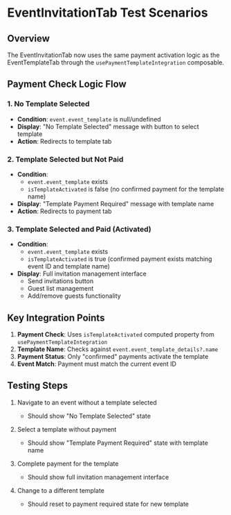 # EventInvitationTab Test Scenarios

## Overview
The EventInvitationTab now uses the same payment activation logic as the EventTemplateTab through the `usePaymentTemplateIntegration` composable.

## Payment Check Logic Flow

### 1. No Template Selected
- **Condition**: `event.event_template` is null/undefined
- **Display**: "No Template Selected" message with button to select template
- **Action**: Redirects to template tab

### 2. Template Selected but Not Paid
- **Condition**: 
  - `event.event_template` exists
  - `isTemplateActivated` is false (no confirmed payment for the template name)
- **Display**: "Template Payment Required" message with template name
- **Action**: Redirects to payment tab

### 3. Template Selected and Paid (Activated)
- **Condition**:
  - `event.event_template` exists
  - `isTemplateActivated` is true (confirmed payment exists matching event ID and template name)
- **Display**: Full invitation management interface
  - Send invitations button
  - Guest list management
  - Add/remove guests functionality

## Key Integration Points

1. **Payment Check**: Uses `isTemplateActivated` computed property from `usePaymentTemplateIntegration`
2. **Template Name**: Checks against `event.event_template_details?.name` 
3. **Payment Status**: Only "confirmed" payments activate the template
4. **Event Match**: Payment must match the current event ID

## Testing Steps

1. Navigate to an event without a template selected
   - Should show "No Template Selected" state

2. Select a template without payment
   - Should show "Template Payment Required" state with template name

3. Complete payment for the template
   - Should show full invitation management interface

4. Change to a different template
   - Should reset to payment required state for new template